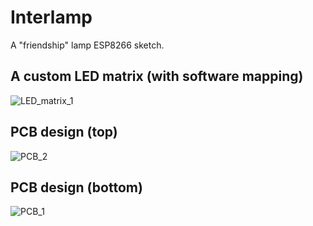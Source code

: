 # Interlamp
A "friendship" lamp ESP8266 sketch.

## A custom LED matrix (with software mapping)
![LED_matrix_1](https://github.com/aysea7/interlamp_open/assets/103923680/fc5e3d68-fb6e-4a3a-bb7a-ea9b93233f0c)

## PCB design (top)
![PCB_2](https://github.com/aysea7/interlamp_open/assets/103923680/e9b141ee-df87-4f87-9c99-aa82017307ca)

## PCB design (bottom)
![PCB_1](https://github.com/aysea7/interlamp_open/assets/103923680/6ef299f8-1827-4800-996c-3c27326af95b)

